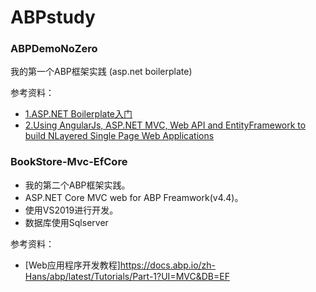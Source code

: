 # ABPstudy


### ABPDemoNoZero
我的第一个ABP框架实践 (asp.net boilerplate)

参考资料：  
- [1.ASP.NET Boilerplate入门](http://www.cnblogs.com/mienreal/p/4532077.html)  
- [2.Using AngularJs, ASP.NET MVC, Web API and EntityFramework to build NLayered Single Page Web Applications](http://www.codeproject.com/Articles/791740/Using-AngularJs-ASP-NET-MVC-Web-API-and-EntityFram)

### BookStore-Mvc-EfCore

- 我的第二个ABP框架实践。
- ASP.NET Core MVC web for ABP Freamwork(v4.4)。 
- 使用VS2019进行开发。
- 数据库使用Sqlserver

参考资料：
- [Web应用程序开发教程]https://docs.abp.io/zh-Hans/abp/latest/Tutorials/Part-1?UI=MVC&DB=EF
